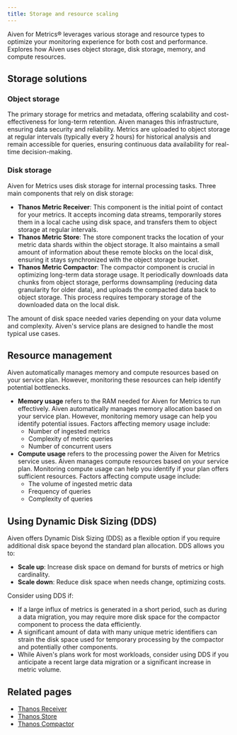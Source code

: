 ```yaml
---
title: Storage and resource scaling
---
```


Aiven for Metrics® leverages various storage and resource types to optimize your monitoring experience for both cost and performance. Explores how Aiven uses object storage, disk storage, memory, and compute resources.

## Storage solutions

### Object storage

The primary storage for metrics and metadata, offering scalability and cost-effectiveness
for long-term retention. Aiven manages this infrastructure, ensuring data security
and reliability. Metrics are uploaded to object storage at regular intervals
(typically every 2 hours) for historical analysis and remain accessible for
 queries, ensuring continuous data availability for real-time decision-making.

### Disk storage

Aiven for Metrics uses disk storage for internal processing tasks. Three main components
that rely on disk storage:

- **Thanos Metric Receiver**: This component is the initial point of contact for your
  metrics. It accepts incoming data streams, temporarily stores them in a
  local cache using disk space, and transfers them to object storage at
  regular intervals.
- **Thanos Metric Store**: The store component tracks the location of your metric
  data shards within the object storage. It also maintains a small amount of
  information about these remote blocks on the local disk, ensuring it stays
  synchronized with the object storage bucket.
- **Thanos Metric Compactor**: The compactor component is crucial in optimizing
  long-term data storage usage. It periodically downloads data chunks from object
  storage, performs downsampling (reducing data granularity for older data), and
  uploads the compacted data back to object storage. This process requires temporary
  storage of the downloaded data on the local disk.

The amount of disk space needed varies depending on your data volume and complexity.
Aiven's service plans are designed to handle the most typical use cases.

## Resource management

Aiven automatically manages memory and compute resources based on your service plan.
However, monitoring these resources can help identify potential bottlenecks.

- **Memory usage** refers to the RAM needed for Aiven for Metrics to run effectively.
  Aiven automatically manages memory allocation based on your service plan. However,
  monitoring memory usage can help you identify potential issues.
  Factors affecting memory usage include:
  - Number of ingested metrics
  - Complexity of metric queries
  - Number of concurrent users
- **Compute usage** refers to the processing power the Aiven for Metrics service uses.
  Aiven manages compute resources based on your service plan. Monitoring compute
  usage can help you identify if your plan offers sufficient resources.
  Factors affecting compute usage include:
  - The volume of ingested metric data
  - Frequency of queries
  - Complexity of queries

## Using Dynamic Disk Sizing (DDS)

Aiven offers Dynamic Disk Sizing (DDS) as a flexible option if you require
additional disk space beyond the standard plan allocation. DDS allows you to:

- **Scale up**: Increase disk space on demand for bursts of metrics or high cardinality.
- **Scale down**: Reduce disk space when needs change, optimizing costs.

Consider using DDS if:

- If a large influx of metrics is generated in a short period, such as during a
  data migration, you may require more disk space for the compactor component to
  process the data efficiently.
- A significant amount of data with many unique metric identifiers can strain the
  disk space used for temporary processing by the compactor and potentially
  other components.
- While Aiven's plans work for most workloads, consider using DDS if you
  anticipate a recent large data migration or a significant increase in metric volume.


## Related pages

- [Thanos Receiver](https://thanos.io/tip/components/receive.md/)
- [Thanos Store](https://thanos.io/tip/components/store.md/#store)
- [Thanos Compactor](https://thanos.io/tip/components/compact.md/#disk)
